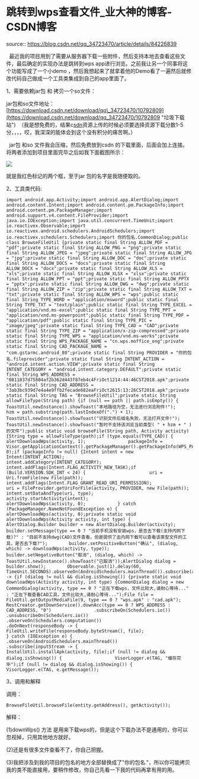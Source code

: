 # 跳转到wps查看文件_业大神的博客-CSDN博客

source:: https://blog.csdn.net/qq_34723470/article/details/84226839

  最近我的项目用到了需要从服务器下载一些附件，然后支持本地去查看这些文件，最后确定的实现办法是跳转到wps app进行浏览。之前我让另一个同事将这个功能写成了一个小demo ，然后我想起来了就拿着他的Demo看了一遍然后就修改代码自己做成一个工具类集成到自己的app里面了。

1、需要依赖jar包 和 拷贝一个so文件：

jar包和so文件地址：[https://download.csdn.net/download/qq\_34723470/10792809](https://download.csdn.net/download/qq_34723470/10792809 "垃圾下载站")  （我是想免费的，结果c[sdn](https://so.csdn.net/so/search?q=sdn)资源上传的时候必须要选择资源下载分数1-5分，，，，哎，我深深的能体会到这个没有积分的痛苦啊。）

  jar包 和so 文件我会压缩，然后免费放到csdn 的下载里面，后面会加上连接。将两者添加到项目里面完毕之后如我下面截图所示：

![](https://img-blog.csdnimg.cn/20181119092112680.png?x-oss-process=image/watermark,type_ZmFuZ3poZW5naGVpdGk,shadow_10,text_aHR0cHM6Ly9ibG9nLmNzZG4ubmV0L3FxXzM0NzIzNDcw,size_16,color_FFFFFF,t_70)

就是我红色标记的两个框，至于jar 包的名字是我随便取的。

2、工具类代码:

```
import android.app.Activity;import android.app.AlertDialog;import android.content.Intent;import android.content.pm.PackageInfo;import android.content.pm.PackageManager;import android.support.v4.content.FileProvider;import java.io.IOException;import java.util.concurrent.TimeUnit;import io.reactivex.Observable;import io.reactivex.android.schedulers.AndroidSchedulers;import io.reactivex.schedulers.Schedulers;import 你的包名.CommonDialog;public class BrowseFileUtil {private static final String ALLOW_PDF = "pdf";private static final String ALLOW_PNG = "png";private static final String ALLOW_JPEG = "jpeg";private static final String ALLOW_JPG = "jpg";private static final String ALLOW_DOC = "doc";private static final String ALLOW_DOCS = "docs";private static final String ALLOW_DOCX = "docx";private static final String ALLOW_XLS = "xls";private static final String ALLOW_XLSX = "xlsx";private static final String ALLOW_PPT = "ppt";private static final String ALLOW_PPTX = "pptx";private static final String ALLOW_DWG = "dwg";private static final String ALLOW_ZIP = "zip";private static final String ALLOW_TXT = "txt";private static final String ALLOW_WPS = "wps";public static final String TYPE_WORD = "application/msword";public static final String TYPE_TXT = "text/plain";public static final String TYPE_EXCEL = "application/vnd.ms-excel";public static final String TYPE_PPT = "application/vnd.ms-powerpoint";public static final String TYPE_PDF = "application/pdf";public static final String TYPE_PIC = "image/jpeg";private static final String TYPE_CAD = "CAD";private static final String TYPE_ZIP = "application/x-zip-compressed";private static final String TYPE_WPS = "application/vnd.ms-works";private static final String WPS_PACKAGE_NAME = "cn.wps.moffice_eng";private static final String CAD_PACKAGE_NAME = "com.gstarmc.android_80";private static final String PROVIDER = "你的包名.fileprovider";private static final String INTENT_ACTION = "android.intent.action.VIEW";private static final String INTENT_CATEGORY = "android.intent.category.DEFAULT";private static final String WPS_ADDRESS = "0811837d75804af2b362d443f87eb4c4FriOct1214:44:46CST2018.apk";private static final String CAD_ADDRESS = "3ab3bc939d7e4a4e9ffb2fecade682eaFriOct2615:13:26CST2018.apk";private static final String TAG = "BrowseFileUtil";private static String allowFileType(String path) {if (null == path || path.isEmpty()) {            ToastUtil.newInstance().showToast("本地路径为空，无法进行浏览附件!");            hzm = path.substring(path.lastIndexOf(".") + 1);                ToastUtil.newInstance().showToast("识别文件后缀名失败，无法打开文件!");                ToastUtil.newInstance().showToast("暂时不支持该浏览当前类型( " + hzm + " )的文件");public static void browseFile(String path, Activity activity) {String type = allowFileType(path);if (type.equals(TYPE_CAD)) {            alertDownloadWps(activity, 1);                packageInfo = Visor.getApplicationContext().getPackageManager().getPackageInfo(WPS_PACKAGE_NAME, 0);if (packageInfo != null) {Intent intent = new Intent(INTENT_ACTION);                    intent.addCategory(INTENT_CATEGORY);                    intent.addFlags(Intent.FLAG_ACTIVITY_NEW_TASK);if (Build.VERSION.SDK_INT < 24) {                        uri = Uri.fromFile(new File(path));                        intent.addFlags(Intent.FLAG_GRANT_READ_URI_PERMISSION);                        uri = FileProvider.getUriForFile(activity, PROVIDER, new File(path));                    intent.setDataAndType(uri, type);                    activity.startActivity(intent);                    alertDownloadWps(activity, 0);            } catch (PackageManager.NameNotFoundException e) {                alertDownloadWps(activity, 0);private static void alertDownloadWps(Activity activity, int type) {        AlertDialog.Builder builder = new AlertDialog.Builder(activity);        builder.setMessage(type == 0 ? "当前手机没有安装wps，是否去下载(支持内网下载)?" : "目前不支持dwg(CAD)文件查看，但是提供了去内网下载可以查看该类型文件的工具，是否去下载?");        builder.setPositiveButton("确认", (dialog, which) -> downloadWps(activity, type));        builder.setNegativeButton("取消", (dialog, which) -> ToastUtil.newInstance().showToast("已取消"));AlertDialog dialog = builder.show();        Observable.just(1).delay(60, TimeUnit.SECONDS).observeOn(AndroidSchedulers.mainThread()).subscribe(aLong -> {if (dialog != null && dialog.isShowing()) {private static void downloadWps(Activity activity, int type) {CommonDialog dialog = new CommonDialog(activity, type == 0 ? "正在下载wps，文件比较大,请耐心等待..." : "正在下载查看CAD工具，文件比较大,请耐心等待...");File file = FileUtil.getOutputMediaFile(9, type == 0 ? "wps.apk" : "cad.apk");        RestCreator.getDownService().downAcc(type == 0 ? WPS_ADDRESS : CAD_ADDRESS, "0")                .subscribeOn(Schedulers.io())                .unsubscribeOn(Schedulers.io())                .observeOn(Schedulers.computation())                .doOnNext(responseBody -> {                        FileUtil.writeFile(responseBody.byteStream(), file);                    } catch (IOException e) {                .observeOn(AndroidSchedulers.mainThread())                .subscribe(inputStream -> {                    InstallUtil.installApk(activity, file);if (null != dialog && dialog.isShowing()) {                    VisorLogger.e(TAG, "缓存完毕");if (null != dialog && dialog.isShowing()) {                    VisorLogger.e(TAG, e.getMessage());
```

3、调用和解释

调用：

```
BrowseFileUtil.browseFile(entity.getAddress(), getActivity());
```

解释：

(1)downWps() 方法 是用来下载wps的，但是这个下载办法不是通用的，你可以忽视掉，只用其他地方就好。

(2)还是有很多文件查看不了，你自己把握。

(3)我把涉及到我的项目的包名的地方全部替换成了"你的包名."，所以你可能拷贝我的类不能直接用，要稍作修改，你自己先看一下我的代码再拿有用的用。

